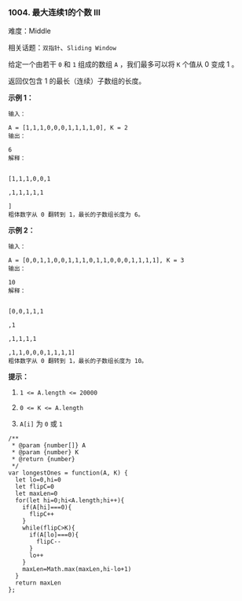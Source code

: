 ### 1004. 最大连续1的个数 III

难度：Middle

相关话题：`双指针`、`Sliding Window`

给定一个由若干  `0`  和  `1`  组成的数组 `A` ，我们最多可以将 `K` 个值从 0 变成 1 。



返回仅包含 1 的最长（连续）子数组的长度。







**示例 1：** 



```
输入：

A = [1,1,1,0,0,0,1,1,1,1,0], K = 2
输出：

6
解释：


[1,1,1,0,0,1

,1,1,1,1,1

]
粗体数字从 0 翻转到 1，最长的子数组长度为 6。
```


**示例 2：** 



```
输入：

A = [0,0,1,1,0,0,1,1,1,0,1,1,0,0,0,1,1,1,1], K = 3
输出：

10
解释：


[0,0,1,1,1

,1

,1,1,1,1

,1,1,0,0,0,1,1,1,1]
粗体数字从 0 翻转到 1，最长的子数组长度为 10。
```






**提示：** 




1.  `1 <= A.length <= 20000` 

2.  `0 <= K <= A.length` 

3.  `A[i]`  为 `0` 或 `1` 




```
/**
 * @param {number[]} A
 * @param {number} K
 * @return {number}
 */
var longestOnes = function(A, K) {
  let lo=0,hi=0
  let flipC=0
  let maxLen=0
  for(let hi=0;hi<A.length;hi++){
    if(A[hi]===0){
      flipC++
    }
    while(flipC>K){
      if(A[lo]===0){
        flipC--
      }
      lo++
    }
    maxLen=Math.max(maxLen,hi-lo+1)
  }
  return maxLen
};
```

